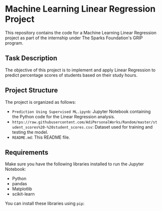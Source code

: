# Machine Learning Linear Regression Project

This repository contains the code for a Machine Learning Linear Regression project as part of the internship under The Sparks Foundation's GRIP program.

## Task Description

The objective of this project is to implement and apply Linear Regression to predict percentage scores of students based on their study hours.

## Project Structure

The project is organized as follows:

- `Prediction Using Supervised ML.ipynb`: Jupyter Notebook containing the Python code for the Linear Regression analysis.
- `https://raw.githubusercontent.com/AdiPersonalWorks/Random/master/student_scores%20-%20student_scores.csv`: Dataset used for training and testing the model.
- `README.md`: This README file.

## Requirements

Make sure you have the following libraries installed to run the Jupyter Notebook:

- Python
- pandas
- Matplotlib
- scikit-learn

You can install these libraries using `pip`:

